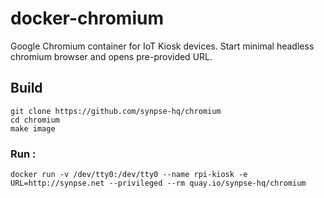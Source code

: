 # docker-chromium

Google Chromium container for IoT Kiosk devices. Start minimal headless chromium browser and opens pre-provided URL.

## Build

```
git clone https://github.com/synpse-hq/chromium
cd chromium
make image
```

### Run :
```
docker run -v /dev/tty0:/dev/tty0 --name rpi-kiosk -e URL=http://synpse.net --privileged --rm quay.io/synpse-hq/chromium
```